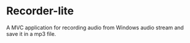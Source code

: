 # Recorder-lite

A MVC application for recording audio from Windows audio stream and save it in a mp3 file.
